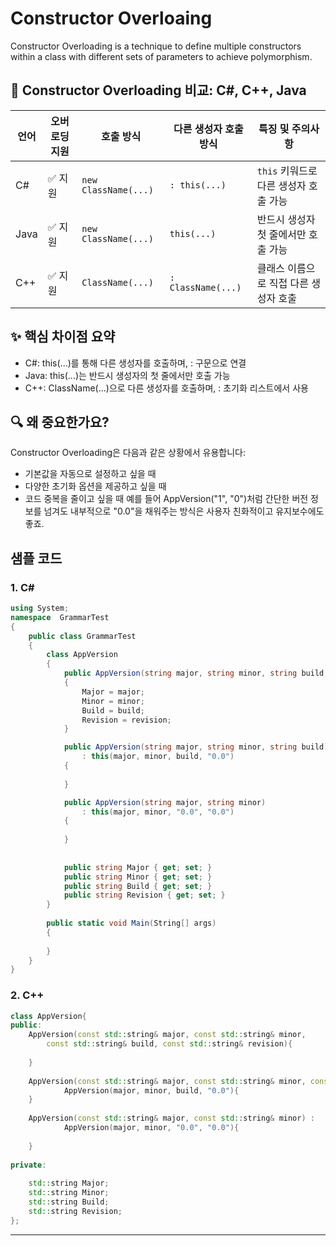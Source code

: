 # Constructor Overloaing

Constructor Overloading is a technique to define multiple constructors within a class 
with different sets of parameters to achieve polymorphism.

## 🧱 Constructor Overloading 비교: C#, C++, Java

| 언어   | 오버로딩 지원 | 호출 방식                  | 다른 생성자 호출 방식     | 특징 및 주의사항                          |
|--------|----------------|-----------------------------|----------------------------|-------------------------------------------|
| C#     | ✅ 지원         | `new ClassName(...)`        | `: this(...)`              | `this` 키워드로 다른 생성자 호출 가능     |
| Java   | ✅ 지원         | `new ClassName(...)`        | `this(...)`                | 반드시 생성자 첫 줄에서만 호출 가능       |
| C++    | ✅ 지원         | `ClassName(...)`            | `: ClassName(...)`         | 클래스 이름으로 직접 다른 생성자 호출     |



## ✨ 핵심 차이점 요약
- C#: this(...)를 통해 다른 생성자를 호출하며, : 구문으로 연결
- Java: this(...)는 반드시 생성자의 첫 줄에서만 호출 가능
- C++: ClassName(...)으로 다른 생성자를 호출하며, : 초기화 리스트에서 사용

## 🔍 왜 중요한가요?
Constructor Overloading은 다음과 같은 상황에서 유용합니다:
- 기본값을 자동으로 설정하고 싶을 때
- 다양한 초기화 옵션을 제공하고 싶을 때
- 코드 중복을 줄이고 싶을 때
예를 들어 AppVersion("1", "0")처럼 간단한 버전 정보를 넘겨도 내부적으로 "0.0"을 채워주는 방식은 사용자 친화적이고 유지보수에도 좋죠.

## 샘플 코드

### 1. C#
```csharp
using System;
namespace  GrammarTest
{
    public class GrammarTest
    {
        class AppVersion
        {
            public AppVersion(string major, string minor, string build, string revision)
            {
                Major = major;
                Minor = minor;
                Build = build;
                Revision = revision;
            }

            public AppVersion(string major, string minor, string build)
                : this(major, minor, build, "0.0")
            {
                
            }

            public AppVersion(string major, string minor)
                : this(major, minor, "0.0", "0.0")
            {
                
            }
            
            
            public string Major { get; set; }
            public string Minor { get; set; }
            public string Build { get; set; }
            public string Revision { get; set; }
        }
        
        public static void Main(String[] args)
        {
           
        }
    }
}


```
### 2. C++
```cpp
class AppVersion{
public:
    AppVersion(const std::string& major, const std::string& minor, 
        const std::string& build, const std::string& revision){
        
    }
    
    AppVersion(const std::string& major, const std::string& minor, const std::string& build) :
            AppVersion(major, minor, build, "0.0"){
    }
    
    AppVersion(const std::string& major, const std::string& minor) :
            AppVersion(major, minor, "0.0", "0.0"){
        
    }
    
private:
    
    std::string Major;
    std::string Minor;
    std::string Build;
    std::string Revision;
};

```

---
